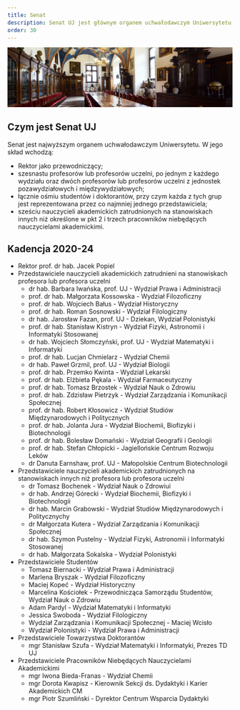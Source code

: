 ```yaml
---
title: Senat
description: Senat UJ jest głównym organem uchwałodawczym Uniwersytetu.
order: 30
---
```


![Zdjęcie bibliotek Collegium Novum](/images/uploads/senacka.jpg "Sala posiedzeń Senatu w Collegium Maius")

## Czym jest Senat UJ

Senat jest najwyższym organem uchwałodawczym Uniwersytetu. W jego skład wchodzą:

* Rektor jako przewodniczący;
* szesnastu profesorów lub profesorów uczelni, po jednym z każdego wydziału oraz dwóch
  profesorów lub profesorów uczelni z jednostek pozawydziałowych i międzywydziałowych;
* łącznie ośmiu studentów i doktorantów, przy czym każda z tych grup jest reprezentowana przez
  co najmniej jednego przedstawiciela;
* sześciu nauczycieli akademickich zatrudnionych na stanowiskach innych niż określone w pkt 2
  i trzech pracowników niebędących nauczycielami akademickimi.

## Kadencja 2020-24

* Rektor prof. dr hab. Jacek Popiel
* Przedstawiciele nauczycieli akademickich zatrudnieni na stanowiskach profesora lub profesora uczelni
  * dr hab. Barbara Iwańska, prof. UJ - Wydział Prawa i Administracji
  * prof. dr hab. Małgorzata Kossowska - Wydział Filozoficzny
  * prof. dr hab. Wojciech Bałus - Wydział Historyczny
  * prof. dr hab. Roman Sosnowski - Wydział Filologiczny
  * dr hab. Jarosław Fazan, prof. UJ - Dziekan, Wydział Polonistyki
  * prof. dr hab. Stanisław Kistryn - Wydział Fizyki, Astronomii i Informatyki Stosowanej
  * dr hab. Wojciech Słomczyński, prof. UJ - Wydział Matematyki i Informatyki
  * prof. dr hab. Lucjan Chmielarz - Wydział Chemii
  * dr hab. Paweł Grzmil, prof. UJ - Wydział Biologii
  * prof. dr hab. Przemko Kwinta - Wydział Lekarski
  * prof. dr hab. Elżbieta Pękala - Wydział Farmaceutyczny
  * prof. dr hab. Tomasz Brzostek - Wydział Nauk o Zdrowiu
  * prof. dr hab. Zdzisław Pietrzyk - Wydział Zarządzania i Komunikacji Społecznej
  * prof. dr hab. Robert Kłosowicz - Wydział Studiów Międzynarodowych i Politycznych
  * prof. dr hab. Jolanta Jura - Wydział Biochemii, Biofizyki i Biotechnologii
  * prof. dr hab. Bolesław Domański - Wydział Geografii i Geologii
  * prof. dr hab. Stefan Chłopicki - Jagiellońskie Centrum Rozwoju Leków
  * dr Danuta Earnshaw, prof. UJ - Małopolskie Centrum Biotechnologii
* Przedstawiciele nauczycieli akademickich zatrudnionych na stanowiskach innych niż profesora lub profesora uczelni
  * dr Tomasz Bochenek - Wydział Nauk o Zdrowiui
  * dr hab. Andrzej Górecki - Wydział Biochemii, Biofizyki i Biotechnologii
  * dr hab. Marcin Grabowski - Wydział Studiów Międzynarodowych i Politycznychy
  * dr Małgorzata Kutera - Wydział Zarządzania i Komunikacji Społecznej
  * dr hab. Szymon Pustelny - Wydział Fizyki, Astronomii i Informatyki Stosowanej
  * dr hab. Małgorzata Sokalska - Wydział Polonistyki
* Przedstawiciele Studentów
  * Tomasz Biernacki - Wydział Prawa i Administracji
  * Marlena Bryszak - Wydział Filozoficzny
  * Maciej Kopeć - Wydział Historyczny
  * Marcelina Kościołek - Przewodnicząca Samorządu Studentów, Wydział Nauk o Zdrowiu
  * Adam Pardyl - Wydział Matematyki i Informatyki
  * Jessica Swoboda - Wydział Filologiczny
  * Wydział Zarządzania i Komunikacji Społecznej - Maciej Wcisło
  * Wydział Polonistyki - Wydział Prawa i Administracji
* Przedstawiciele Towarzystwa Doktorantów
  * mgr Stanisław Szufa - Wydział Matematyki i Informatyki, Prezes TD UJ
* Przedstawiciele Pracowników Niebędących Nauczycielami Akademickimi
  * mgr Iwona Bieda-Franas - Wydział Chemii
  * mgr Dorota Kwapisz - Kierownik Sekcji ds. Dydaktyki i Karier Akademickich CM
  * mgr Piotr Szumliński - Dyrektor Centrum Wsparcia Dydaktyki
